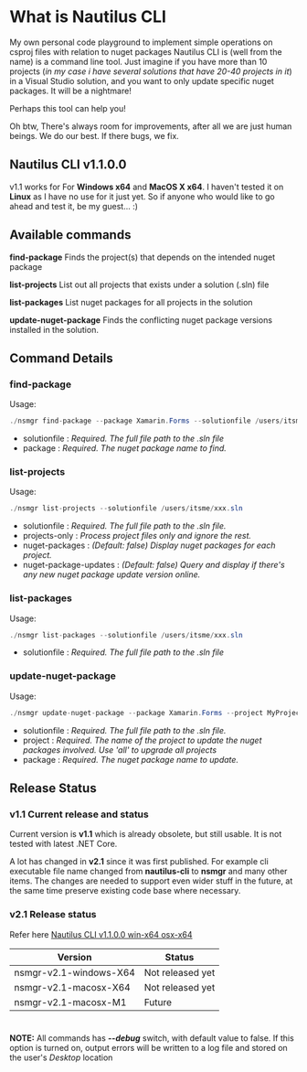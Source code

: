 # What is Nautilus CLI 
My own personal code playground to implement simple operations on csproj files with relation to nuget packages
Nautilus CLI is (well from the name) is a command line tool.
Just imagine if you have more than 10 projects (*in my case i have several solutions that have 20-40 projects in it*) in a Visual Studio solution, and you want to only update specific nuget packages. It will be a nightmare! 

Perhaps this tool can help you!

Oh btw, There's always room for improvements, after all we are just human beings. We do our best. If there bugs, we fix. 

## Nautilus CLI v1.1.0.0 
v1.1 works for For **Windows x64** and **MacOS X x64**. I haven't tested it on **Linux** as I have no use for it just yet. So if anyone who would like to go ahead and test it, be my guest... :)

## Available commands
**find-package**
Finds the project(s) that depends on the intended nuget package

**list-projects**
List out all projects that exists under a solution (.sln) file

**list-packages**
List nuget packages for all projects in the solution

**update-nuget-package**
Finds the conflicting nuget package versions installed in the solution.

## Command Details

### find-package
Usage:
```csharp
./nsmgr find-package --package Xamarin.Forms --solutionfile /users/itsme/xxx.sln
```
  - solutionfile :   *Required. The full file path to the .sln file*
  - package          :   *Required. The nuget package name to find.*

### list-projects
Usage:
```csharp
./nsmgr list-projects --solutionfile /users/itsme/xxx.sln
```
  - solutionfile : *Required. The full file path to the .sln file.*
  - projects-only   : *Process project files only and ignore the rest.*
  - nuget-packages : *(Default: false) Display nuget packages for each project.*
  - nuget-package-updates : *(Default: false) Query and display if there's any new nuget package update version online.*

### list-packages
Usage:
```csharp
./nsmgr list-packages --solutionfile /users/itsme/xxx.sln
```
  - solutionfile : *Required. The full file path to the .sln file*


### update-nuget-package
Usage:
```csharp
./nsmgr update-nuget-package --package Xamarin.Forms --project MyProject.Name --solutionfile /users/itsme/xxx.sln --version 3.6.1.21221121
```
  - solutionfile : *Required. The full file path to the .sln file.*
  - project : *Required. The name of the project to update the nuget packages involved. Use 'all' to upgrade all projects*
  - package : *Required. The nuget package name to update.*

## Release Status
### v1.1 Current release and status
Current version is **v1.1** which is already obsolete, but still usable. It is not tested with latest .NET Core.

A lot has changed in **v2.1** since it was first published. For example cli executable file name changed from **nautilus-cli** to **nsmgr** and many other items. The changes are needed to support even wider stuff in the future, at the same time preserve existing code base where necessary.

### v2.1 Release status
Refer here [Nautilus CLI v1.1.0.0 win-x64 osx-x64 ](https://github.com/synthphonic/nautilus-cli/releases/tag/Nautilus-CLI-1.1.0.0-winx64-osx64)

|Version| Status |
|--|--|
|nsmgr-v2.1-windows-X64 | Not released yet  |
|nsmgr-v2.1-macosx-X64 | Not released yet  |
|nsmgr-v2.1-macosx-M1 | Future |


#
**NOTE:** All commands has ***--debug*** switch, with default value to false. If this option is turned on, output errors will be written to a log file and stored on the user's _Desktop_ location
